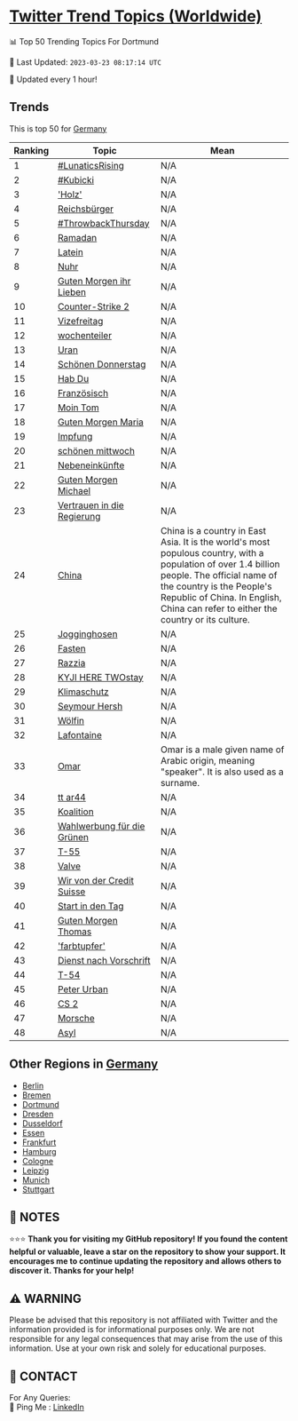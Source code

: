 [Twitter Trend Topics (Worldwide)](https://github.com/ErcinDedeoglu/Twitter-Trend-Topics)
==========


📊 Top 50 Trending Topics For Dortmund

📆 Last Updated: `2023-03-23 08:17:14 UTC`

🔧 Updated every 1 hour!


## Trends

This is top 50 for [Germany](</Germany>)

| Ranking | Topic | Mean |
| ------- | ------------ | ------------ |
| 1 | [#LunaticsRising](http://twitter.com/search?q=%23LunaticsRising) | N/A |
| 2 | [#Kubicki](http://twitter.com/search?q=%23Kubicki) | N/A |
| 3 | ['Holz'](http://twitter.com/search?q=%27Holz%27) | N/A |
| 4 | [Reichsbürger](http://twitter.com/search?q=Reichsb%c3%bcrger) | N/A |
| 5 | [#ThrowbackThursday](http://twitter.com/search?q=%23ThrowbackThursday) | N/A |
| 6 | [Ramadan](http://twitter.com/search?q=Ramadan) | N/A |
| 7 | [Latein](http://twitter.com/search?q=Latein) | N/A |
| 8 | [Nuhr](http://twitter.com/search?q=Nuhr) | N/A |
| 9 | [Guten Morgen ihr Lieben](http://twitter.com/search?q=Guten+Morgen+ihr+Lieben) | N/A |
| 10 | [Counter-Strike 2](http://twitter.com/search?q=Counter-Strike+2) | N/A |
| 11 | [Vizefreitag](http://twitter.com/search?q=Vizefreitag) | N/A |
| 12 | [wochenteiler](http://twitter.com/search?q=wochenteiler) | N/A |
| 13 | [Uran](http://twitter.com/search?q=Uran) | N/A |
| 14 | [Schönen Donnerstag](http://twitter.com/search?q=Sch%c3%b6nen+Donnerstag) | N/A |
| 15 | [Hab Du](http://twitter.com/search?q=Hab+Du) | N/A |
| 16 | [Französisch](http://twitter.com/search?q=Franz%c3%b6sisch) | N/A |
| 17 | [Moin Tom](http://twitter.com/search?q=Moin+Tom) | N/A |
| 18 | [Guten Morgen Maria](http://twitter.com/search?q=Guten+Morgen+Maria) | N/A |
| 19 | [Impfung](http://twitter.com/search?q=Impfung) | N/A |
| 20 | [schönen mittwoch](http://twitter.com/search?q=sch%c3%b6nen+mittwoch) | N/A |
| 21 | [Nebeneinkünfte](http://twitter.com/search?q=Nebeneink%c3%bcnfte) | N/A |
| 22 | [Guten Morgen Michael](http://twitter.com/search?q=Guten+Morgen+Michael) | N/A |
| 23 | [Vertrauen in die Regierung](http://twitter.com/search?q=Vertrauen+in+die+Regierung) | N/A |
| 24 | [China](http://twitter.com/search?q=China) | China is a country in East Asia. It is the world's most populous country, with a population of over 1.4 billion people. The official name of the country is the People's Republic of China. In English, China can refer to either the country or its culture. |
| 25 | [Jogginghosen](http://twitter.com/search?q=Jogginghosen) | N/A |
| 26 | [Fasten](http://twitter.com/search?q=Fasten) | N/A |
| 27 | [Razzia](http://twitter.com/search?q=Razzia) | N/A |
| 28 | [KYJI HERE TWOstay](http://twitter.com/search?q=KYJI+HERE+TWOstay) | N/A |
| 29 | [Klimaschutz](http://twitter.com/search?q=Klimaschutz) | N/A |
| 30 | [Seymour Hersh](http://twitter.com/search?q=Seymour+Hersh) | N/A |
| 31 | [Wölfin](http://twitter.com/search?q=W%c3%b6lfin) | N/A |
| 32 | [Lafontaine](http://twitter.com/search?q=Lafontaine) | N/A |
| 33 | [Omar](http://twitter.com/search?q=Omar) | Omar is a male given name of Arabic origin, meaning "speaker". It is also used as a surname. |
| 34 | [tt  ar44](http://twitter.com/search?q=tt++ar44) | N/A |
| 35 | [Koalition](http://twitter.com/search?q=Koalition) | N/A |
| 36 | [Wahlwerbung für die Grünen](http://twitter.com/search?q=Wahlwerbung+f%c3%bcr+die+Gr%c3%bcnen) | N/A |
| 37 | [T-55](http://twitter.com/search?q=T-55) | N/A |
| 38 | [Valve](http://twitter.com/search?q=Valve) | N/A |
| 39 | [Wir von der Credit Suisse](http://twitter.com/search?q=Wir+von+der+Credit+Suisse) | N/A |
| 40 | [Start in den Tag](http://twitter.com/search?q=Start+in+den+Tag) | N/A |
| 41 | [Guten Morgen Thomas](http://twitter.com/search?q=Guten+Morgen+Thomas) | N/A |
| 42 | ['farbtupfer'](http://twitter.com/search?q=%27farbtupfer%27) | N/A |
| 43 | [Dienst nach Vorschrift](http://twitter.com/search?q=Dienst+nach+Vorschrift) | N/A |
| 44 | [T-54](http://twitter.com/search?q=T-54) | N/A |
| 45 | [Peter Urban](http://twitter.com/search?q=Peter+Urban) | N/A |
| 46 | [CS 2](http://twitter.com/search?q=CS+2) | N/A |
| 47 | [Morsche](http://twitter.com/search?q=Morsche) | N/A |
| 48 | [Asyl](http://twitter.com/search?q=Asyl) | N/A |



## Other Regions in [Germany](</Germany>)

* [Berlin](</Germany/Berlin.md>)
* [Bremen](</Germany/Bremen.md>)
* [Dortmund](</Germany/Dortmund.md>)
* [Dresden](</Germany/Dresden.md>)
* [Dusseldorf](</Germany/Dusseldorf.md>)
* [Essen](</Germany/Essen.md>)
* [Frankfurt](</Germany/Frankfurt.md>)
* [Hamburg](</Germany/Hamburg.md>)
* [Cologne](</Germany/Cologne.md>)
* [Leipzig](</Germany/Leipzig.md>)
* [Munich](</Germany/Munich.md>)
* [Stuttgart](</Germany/Stuttgart.md>)



## 📝 NOTES

⭐⭐⭐ **Thank you for visiting my GitHub repository! If you found the content helpful or valuable, leave a star on the repository to show your support. It encourages me to continue updating the repository and allows others to discover it. Thanks for your help!**


## ⚠️ WARNING

Please be advised that this repository is not affiliated with Twitter and the information provided is for informational purposes only. We are not responsible for any legal consequences that may arise from the use of this information. Use at your own risk and solely for educational purposes.


## 📨 CONTACT

 For Any Queries:  
            🏓 Ping Me : [LinkedIn](https://www.linkedin.com/in/ercindedeoglu/)
